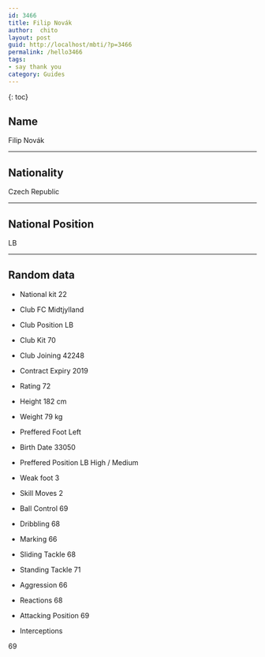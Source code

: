 ```yaml
---
id: 3466
title: Filip Novák
author:  chito 
layout: post
guid: http://localhost/mbti/?p=3466
permalink: /hello3466
tags:
- say thank you
category: Guides
---
```



{: toc}


## Name  
Filip Novák 

* * *

## Nationality  
Czech Republic 

* * *

## National Position  
LB 

* * *

## Random data 

  * National kit 
22 

  * Club 
FC Midtjylland 

  * Club Position 
LB 

  * Club Kit 
70 

  * Club Joining 
42248 

  * Contract Expiry 
2019 

  * Rating 
72 

  * Height 
182 cm 

  * Weight 
79 kg 

  * Preffered Foot 
Left 

  * Birth Date 
33050 

  * Preffered Position 
LB High / Medium 

  * Weak foot 
3 

  * Skill Moves 
2 

  * Ball Control 
69 

  * Dribbling 
68 

  * Marking 
66 

  * Sliding Tackle 
68 

  * Standing Tackle 
71 

  * Aggression 
66 

  * Reactions 
68 

  * Attacking Position 
69 

  * Interceptions 

69</ul>